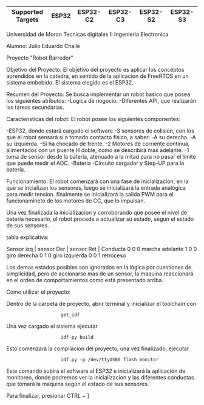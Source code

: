 | Supported Targets | ESP32 | ESP32-C2 | ESP32-C3 | ESP32-S2 | ESP32-S3 |
| ----------------- | ----- | -------- | -------- | -------- | -------- |
Universidad de Moron                                                                   Tecnicas digitales II
                                         Ingenieria Electronica

Alumno: Julio Eduardo Chaile

Proyecto "Robot Barredor"

Objetivo del Proyecto:
El objetivo del proyecto es aplicar los conceptos aprendidos en la catedra, en sentido de la aplicacion de FreeRTOS en un sistema embebido.
El sistema elegido es el ESP32.

Resumen del Proyecto:
Se busca implementar un robot basico que posea los siguientes atributos:
-Logica de nogocio.
-Diferentes API, que realizarán las tareas secundarias.

Caracteristicas del robot:
El robot posee los siguientes componentes:

-ESP32, donde estará cargado el software
-3 sensores de colision, con los que el robot sensará si a tomado contacto fisico, a saber:
        -A su derecha.
        -A su izquierda.
        -Si ha chocado de frente.
-2 Motores de corriente continua, alimentados con un puente H doble, como se describirá mas adelante.
-1 toma de sensor desde la batería, atenuado a la mitad para no pasar el límite que puede medir el ADC.
-Bateria
-Circuito cargador y Step-UP para la batería.

Funcionamiento:
El robot comenzará con una fase de inicializacion, en la que se incializan los sensores, luego se inicializará la entrada analógica para medir tension.
finalmente se inicializará la salida PWM para el funcionamineto de los motores de CC, que lo impulsan.

Una vez finalizada la inicializacion y corroborando que posee el nivel de bateria necesario, el robot procede a actualizar su estado, segun el estado de sus sensores.

tabla explicativa:

Sensor izq | sensor Der | sensor Ret | Conducta
    0           0           0           marcha adelante
    1           0           0           giro derecha
    0           1           0           giro izquierda
    0           0           1           retroceso

Los demas estados posibles son ignorados en la lógica por cuestiones de simplicidad, pero de accionarse mas de un sensor, la maquina reaccionará en el orden de comportamientos como está presentado arriba.

Como utilizar el proyecto:

Dentro de la carpeta de proyecto, abrir terminal y inicializar el toolchain con

                        get_idf

Una vez cargado el sistema ejecutar

                        idf-py build

Esto comenzará la compilacion del proyecto, una vez finalizado, ejecutar

                        idf.py -p /dev/ttyUSB0 flash monitor

Este comando subirá el software al ESP32 e inicializará la aplicación de monitoreo, donde podremos ver la inicializacion y las diferentes conductas que tomará la maquina según el estado de sus sensores.

Para finalizar, presionar CTRL + ]




